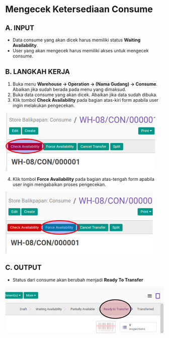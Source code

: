 # Mengecek Ketersediaan Consume

## A. INPUT

* Data consume yang akan dicek harus memiliki status **Waiting Availability**.
* User yang akan mengecek harus memiliki akses untuk mengecek consume.

## B. LANGKAH KERJA

1. Buka menu **Warehouse -> Operation -> (Nama Gudang) -> Consume**. Abaikan jika sudah berada
pada menu yang dimaksud.
2. Buka data consume yang akan dicek. Abaikan jika data sudah dibuka.
3. Klik tombol **Check Availability** pada bagian atas-kiri form apabila user ingin melakukan pengecekan.

![](../../img/consume/tombol-check.png)

4. Klik tombol **Force Availability** pada bagian atas-tengah form apabila user ingin mengabaikan proses pengecekan.

![](../../img/consume/tombol-force.png)

## C. OUTPUT

* Status dari consume akan berubah menjadi **Ready To Transfer**

![](../../img/consume/status-ready-to-transfer.png)
